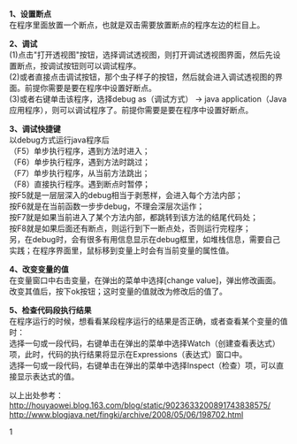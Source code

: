 **1、设置断点**  
在程序里面放置一个断点，也就是双击需要放置断点的程序左边的栏目上。  
  
**2、调试**  
(1)点击"打开透视图"按钮，选择调试透视图，则打开调试透视图界面，然后先设置断点，按调试按钮则可以调试程序。  
(2)或者直接点击调试按钮，那个虫子样子的按钮，然后就会进入调试透视图的界面。前提你需要是要在程序中设置好断点。  
(3)或者右键单击该程序，选择debug as（调试方式） -> java application（Java应用程序），则可以调试程序了。前提你需要是要在程序中设置好断点。  
  
**3、调试快捷键**  
以debug方式运行java程序后  
（F5）单步执行程序，遇到方法时进入；  
（F6）单步执行程序，遇到方法时跳过；  
（F7）单步执行程序，从当前方法跳出；  
（F8）直接执行程序。遇到断点时暂停；  
按F5就是一层层深入的debug相当于剥葱样，会进入每个方法内部；  
按F6就是在当前函数一步步debug，不理会深层次运作；  
按F7就是如果当前进入了某个方法内部，都跳转到该方法的结尾代码处；  
按F8就是如果后面还有断点，则运行到下一断点处，否则运行完程序；  
另，在debug时，会有很多有用信息显示在debug框里，如堆栈信息，需要自己实践；在程序界面里，鼠标移到变量上时会有当前变量的属性值。  
  
**4、改变变量的值**  
在变量窗口中右击变量，在弹出的菜单中选择\[change value\]，弹出修改画面。  
改变其值后，按下ok按钮；这时变量的值就改为修改后的值了。  
  
**5、检查代码段执行结果**  
在程序运行的时候，想看看某段程序运行的结果是否正确，或者查看某个变量的值时：  
选择一句或一段代码，右键单击在弹出的菜单中选择Watch（创建查看表达式）项，此时，代码的执行结果将显示在Expressions（表达式）窗口中。  
选择一句或一段代码，右键单击在弹出的菜单中选择Inspect（检查）项，可以直接显示表达式的值。

以上出处参考：   
http://houyaowei.blog.163.com/blog/static/9023633200891743838575/  
http://www.blogjava.net/fingki/archive/2008/05/06/198702.html






















1














































































































































